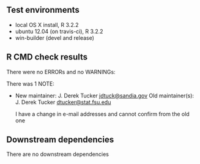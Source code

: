 ## Test environments
* local OS X install, R 3.2.2
* ubuntu 12.04 (on travis-ci), R 3.2.2
* win-builder (devel and release)

## R CMD check results
There were no ERRORs and no WARNINGs:

There was 1 NOTE:

* New maintainer:
  J. Derek Tucker <jdtuck@sandia.gov>
  Old maintainer(s):
  J. Derek Tucker <dtucker@stat.fsu.edu>

  I have a change in e-mail addresses and cannot confirm from the old one

## Downstream dependencies
There are no downstream dependencies
